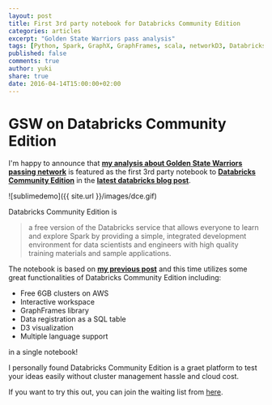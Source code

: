 ```yaml
---
layout: post
title: First 3rd party notebook for Databricks Community Edition
categories: articles
excerpt: "Golden State Warriors pass analysis"
tags: [Python, Spark, GraphX, GraphFrames, scala, networkD3, Databricks Community Edition]
published: false
comments: true
author: yuki
share: true
date: 2016-04-14T15:00:00+02:00
---
```



# GSW on Databricks Community Edition

<span class = "dropcap">I</span>'m happy to announce that [__my analysis about Golden State Warriors passing network__](https://docs.cloud.databricks.com/docs/latest/sample_applications/index.html#Sample%20Analysis/GraphFrame%20based%20Analysis%20(new)/GSW%20Passing%20Analysis.html) is featured as the first 3rd party notebook to [__Databricks Community Edition__](http://go.databricks.com/databricks-community-edition-beta-waitlist) in the [__latest databricks blog post__](https://databricks.com/blog/2016/04/12/new-content-in-databricks-community-edition.html).  


![sublimedemo]({{ site.url }}/images/dce.gif)

Databricks Community Edition is 

> a free version of the Databricks service that allows everyone to learn and explore Spark by providing a simple, integrated development environment for data scientists and engineers with high quality training materials and sample applications.

The notebook is based on [__my previous post__](http://opiateforthemass.es/articles/analyzing-golden-state-warriors-passing-network-using-graphframes-in-spark/) and this time utilizes some great functionalities of Databricks Community Edition including:

- Free 6GB clusters on AWS
- Interactive workspace
- GraphFrames library
- Data registration as a SQL table
- D3 visualization
- Multiple language support

in a single notebook!

I personally found Databricks Community Edition is a graet platform to test your ideas easily without cluster management hassle and cloud cost.  

If you want to try this out, you can join the waiting list from [here](http://go.databricks.com/databricks-community-edition-beta-waitlist).

